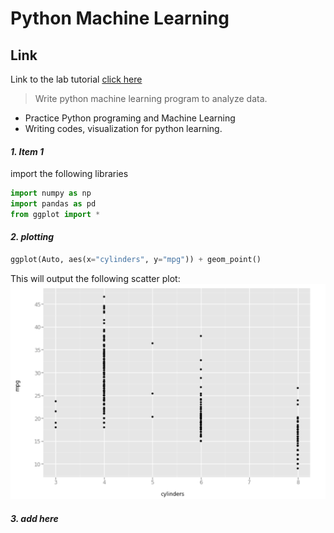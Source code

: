 # Python Machine Learning

## Link
Link to the lab tutorial [click here](http://www.science.smith.edu/~jcrouser/SDS293/labs/python-intro.html)

> Write python machine learning program to analyze data.

* Practice Python programing and Machine Learning
* Writing codes, visualization for python learning.

#### *1. Item 1*
import the following libraries
```python    
import numpy as np
import pandas as pd
from ggplot import *
```

#### *2. plotting*
```python    
ggplot(Auto, aes(x="cylinders", y="mpg")) + geom_point()
```
This will output the following scatter plot:
![plot](images/scatter-plot.png)
#### *3. add here*

